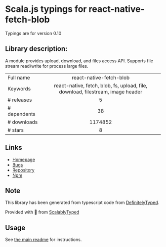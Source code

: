 
# Scala.js typings for react-native-fetch-blob

Typings are for version 0.10

## Library description:
A module provides upload, download, and files access API. Supports file stream read/write for process large files.

|                    |                 |
| ------------------ | :-------------: |
| Full name          | react-native-fetch-blob |
| Keywords           | react-native, fetch, blob, fs, upload, file, download, filestream, image header |
| # releases         | 5 |
| # dependents       | 38 |
| # downloads        | 1174852 |
| # stars            | 8 |

## Links
- [Homepage](https://github.com/wkh237/react-native-fetch-blob#readme)
- [Bugs](https://github.com/wkh237/react-native-fetch-blob/issues)
- [Repository](https://github.com/wkh237/react-native-fetch-blob)
- [Npm](https://www.npmjs.com/package/react-native-fetch-blob)
    


## Note
This library has been generated from typescript code from [DefinitelyTyped](https://definitelytyped.org).

Provided with :purple_heart: from [ScalablyTyped](https://github.com/oyvindberg/ScalablyTyped)

## Usage
See [the main readme](../../readme.md) for instructions.


